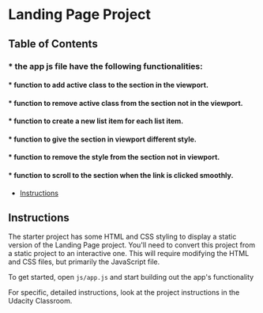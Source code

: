 # Landing Page Project

## Table of Contents
### * the app js file have the following functionalities:
#### * function to add active class to the section in the viewport.
#### * function to remove active class from the section not in the viewport. 
#### * function to create a new list item for each list item.
#### * function to give the section in viewport different style. 
#### * function to remove the style from the section not in viewport.
#### * function to scroll to the section when the link is clicked smoothly. 

* [Instructions](#instructions)

## Instructions

The starter project has some HTML and CSS styling to display a static version of the Landing Page project. You'll need to convert this project from a static project to an interactive one. This will require modifying the HTML and CSS files, but primarily the JavaScript file.

To get started, open `js/app.js` and start building out the app's functionality

For specific, detailed instructions, look at the project instructions in the Udacity Classroom.
